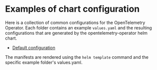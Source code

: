 # Examples of chart configuration

Here is a collection of common configurations for the OpenTelemetry Operator.  Each folder contains an example `values.yaml` and the resulting configurations that are generated by the opentelemetry-operator helm chart.

- [Default configuration](default)

The manifests are rendered using the `helm template` command and the specific example folder's values.yaml.
